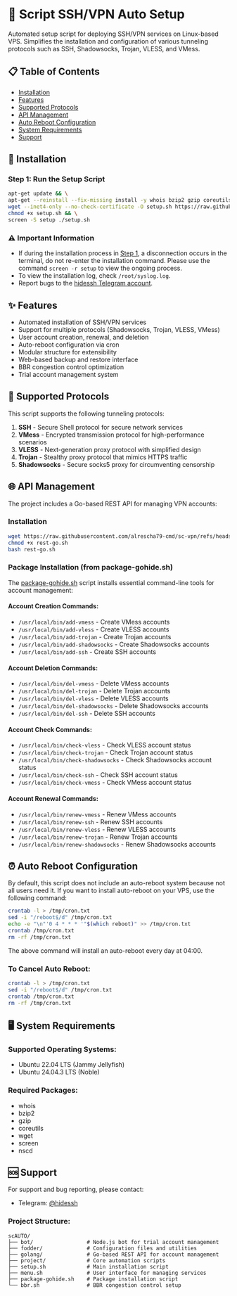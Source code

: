 # 🚀 Script SSH/VPN Auto Setup

Automated setup script for deploying SSH/VPN services on Linux-based VPS. Simplifies the installation and configuration of various tunneling protocols such as SSH, Shadowsocks, Trojan, VLESS, and VMess.

## 📋 Table of Contents
- [Installation](#-installation)
- [Features](#-features)
- [Supported Protocols](#-supported-protocols)
- [API Management](#-api-management)
- [Auto Reboot Configuration](#-auto-reboot-configuration)
- [System Requirements](#-system-requirements)
- [Support](#-support)

## 🚀 Installation

### Step 1: Run the Setup Script

```bash
apt-get update && \
apt-get --reinstall --fix-missing install -y whois bzip2 gzip coreutils wget screen nscd && \
wget --inet4-only --no-check-certificate -O setup.sh https://raw.githubusercontent.com/alrescha79-cmd/sc-vpn/refs/heads/main/setup.sh && \
chmod +x setup.sh && \
screen -S setup ./setup.sh
```

### ⚠️ Important Information

- If during the installation process in [Step 1](#-installation), a disconnection occurs in the terminal, do not re-enter the installation command. Please use the command `screen -r setup` to view the ongoing process.
- To view the installation log, check `/root/syslog.log`.
- Report bugs to the [hidessh Telegram account](https://t.me/hidessh).

## ✨ Features

- Automated installation of SSH/VPN services
- Support for multiple protocols (Shadowsocks, Trojan, VLESS, VMess)
- User account creation, renewal, and deletion
- Auto-reboot configuration via cron
- Modular structure for extensibility
- Web-based backup and restore interface
- BBR congestion control optimization
- Trial account management system

## 🔌 Supported Protocols

This script supports the following tunneling protocols:

1. **SSH** - Secure Shell protocol for secure network services
2. **VMess** - Encrypted transmission protocol for high-performance scenarios
3. **VLESS** - Next-generation proxy protocol with simplified design
4. **Trojan** - Stealthy proxy protocol that mimics HTTPS traffic
5. **Shadowsocks** - Secure socks5 proxy for circumventing censorship

## 🌐 API Management

The project includes a Go-based REST API for managing VPN accounts:

### Installation

```bash
wget https://raw.githubusercontent.com/alrescha79-cmd/sc-vpn/refs/heads/main/golang/rest-go.sh
chmod +x rest-go.sh
bash rest-go.sh
```

### Package Installation (from package-gohide.sh)

The [package-gohide.sh](package-gohide.sh) script installs essential command-line tools for account management:

#### Account Creation Commands:
- `/usr/local/bin/add-vmess` - Create VMess accounts
- `/usr/local/bin/add-vless` - Create VLESS accounts
- `/usr/local/bin/add-trojan` - Create Trojan accounts
- `/usr/local/bin/add-shadowsocks` - Create Shadowsocks accounts
- `/usr/local/bin/add-ssh` - Create SSH accounts

#### Account Deletion Commands:
- `/usr/local/bin/del-vmess` - Delete VMess accounts
- `/usr/local/bin/del-trojan` - Delete Trojan accounts
- `/usr/local/bin/del-vless` - Delete VLESS accounts
- `/usr/local/bin/del-shadowsocks` - Delete Shadowsocks accounts
- `/usr/local/bin/del-ssh` - Delete SSH accounts

#### Account Check Commands:
- `/usr/local/bin/check-vless` - Check VLESS account status
- `/usr/local/bin/check-trojan` - Check Trojan account status
- `/usr/local/bin/check-shadowsocks` - Check Shadowsocks account status
- `/usr/local/bin/check-ssh` - Check SSH account status
- `/usr/local/bin/check-vmess` - Check VMess account status

#### Account Renewal Commands:
- `/usr/local/bin/renew-vmess` - Renew VMess accounts
- `/usr/local/bin/renew-ssh` - Renew SSH accounts
- `/usr/local/bin/renew-vless` - Renew VLESS accounts
- `/usr/local/bin/renew-trojan` - Renew Trojan accounts
- `/usr/local/bin/renew-shadowsocks` - Renew Shadowsocks accounts

## ⏰ Auto Reboot Configuration

By default, this script does not include an auto-reboot system because not all users need it. If you want to install auto-reboot on your VPS, use the following command:

```bash
crontab -l > /tmp/cron.txt
sed -i "/reboot$/d" /tmp/cron.txt
echo -e "\n"'0 4 * * * '"$(which reboot)" >> /tmp/cron.txt
crontab /tmp/cron.txt
rm -rf /tmp/cron.txt
```

The above command will install an auto-reboot every day at 04:00.

### To Cancel Auto Reboot:

```bash
crontab -l > /tmp/cron.txt
sed -i "/reboot$/d" /tmp/cron.txt
crontab /tmp/cron.txt
rm -rf /tmp/cron.txt
```

## 🖥️ System Requirements

### Supported Operating Systems:
- Ubuntu 22.04 LTS (Jammy Jellyfish)
- Ubuntu 24.04.3 LTS (Noble)

### Required Packages:
- whois
- bzip2
- gzip
- coreutils
- wget
- screen
- nscd

## 🆘 Support

For support and bug reporting, please contact:
- Telegram: [@hidessh](https://t.me/hidessh)

### Project Structure:
```
scAUTO/
├── bot/                 # Node.js bot for trial account management
├── fodder/              # Configuration files and utilities
├── golang/              # Go-based REST API for account management
├── project/             # Core automation scripts
├── setup.sh             # Main installation script
├── menu.sh              # User interface for managing services
├── package-gohide.sh    # Package installation script
└── bbr.sh               # BBR congestion control setup
```